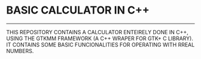 # BASIC CALCULATOR IN C++
----------------------------------------------------------------------------------------
THIS REPOSITORY CONTAINS A CALCULATOR ENTEIRELY DONE IN C++, USING THE GTKMM FRAMEWORK (A C++ WRAPER FOR GTK+ C LIBRARY). IT CONTAINS SOME BASIC FUNCIONALITIES FOR OPERATING WITH RREAL NUMBERS.
